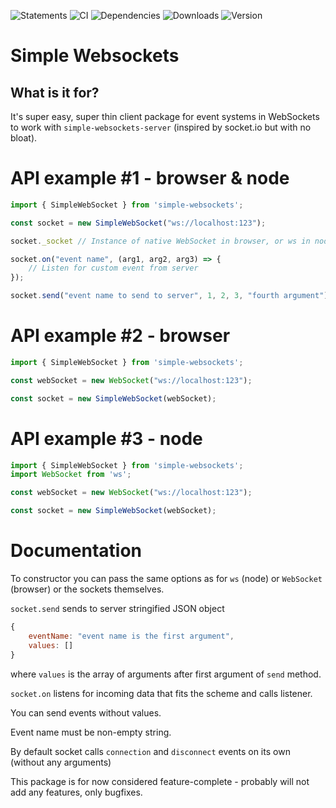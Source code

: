![Statements](https://img.shields.io/badge/Coverage-98.41%25-brightgreen.svg) 
![CI](https://img.shields.io/github/workflow/status/osztenkurden/simple-websockets/CI)
![Dependencies](https://img.shields.io/david/osztenkurden/simple-websockets)
![Downloads](https://img.shields.io/npm/dm/simple-websockets)
![Version](https://img.shields.io/npm/v/simple-websockets)
# Simple Websockets

## What is it for?
It's super easy, super thin client package for event systems in WebSockets to work with `simple-websockets-server` (inspired by socket.io but with no bloat).

# API example #1 - browser & node

```javascript
import { SimpleWebSocket } from 'simple-websockets';

const socket = new SimpleWebSocket("ws://localhost:123");

socket._socket // Instance of native WebSocket in browser, or ws in node

socket.on("event name", (arg1, arg2, arg3) => {
    // Listen for custom event from server
});

socket.send("event name to send to server", 1, 2, 3, "fourth argument");

```

# API example #2 - browser

```javascript
import { SimpleWebSocket } from 'simple-websockets';

const webSocket = new WebSocket("ws://localhost:123");

const socket = new SimpleWebSocket(webSocket);

```
# API example #3 - node

```javascript
import { SimpleWebSocket } from 'simple-websockets';
import WebSocket from 'ws';

const webSocket = new WebSocket("ws://localhost:123");

const socket = new SimpleWebSocket(webSocket);

```

# Documentation

To constructor you can pass the same options as for `ws` (node) or `WebSocket` (browser) or the sockets themselves.


`socket.send` sends to server stringified JSON object

```javascript
{
    eventName: "event name is the first argument",
    values: []
}
```

where `values` is the array of arguments after first argument of `send` method.

`socket.on` listens for incoming data that fits the scheme and calls listener.

You can send events without values.

Event name must be non-empty string.

By default socket calls `connection` and `disconnect` events on its own (without any arguments)

This package is for now considered feature-complete - probably will not add any features, only bugfixes.